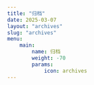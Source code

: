 ```yaml
---
title: "归档"
date: 2025-03-07
layout: "archives"
slug: "archives"
menu:
    main:
        name: 归档
        weight: -70
        params: 
            icon: archives
---
```

